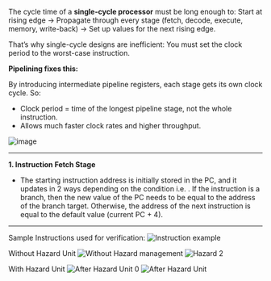 The cycle time of a **single-cycle processor** must be long enough to:
Start at rising edge → Propagate through every stage (fetch, decode, execute, memory, write-back) → Set up values for the next rising edge.

That’s why single-cycle designs are inefficient:
You must set the clock period to the worst-case instruction.

**Pipelining fixes this:**

By introducing intermediate pipeline registers, each stage gets its own clock cycle. So:
* Clock period = time of the longest pipeline stage, not the whole instruction.
* Allows much faster clock rates and higher throughput.

![image](https://github.com/user-attachments/assets/a12a7673-2452-4062-b729-1528d35f144e)
***
**1. Instruction Fetch Stage**
- The starting instruction address is initially stored in the PC, and it updates in 2 ways depending on the condition i.e. . If the instruction is a branch, then the new value of the PC needs to be equal to the address of the branch target. Otherwise, the address of the next instruction is equal to the default value
(current PC + 4).
 
***
Sample Instructions used for verification:
![Instruction example](https://github.com/user-attachments/assets/542e9900-86b8-49cf-98a6-2b20f6066d20)


Without Hazard Unit
![Without Hazard management](https://github.com/user-attachments/assets/a17b6c72-54d6-49d2-a5c6-5fcc43aab967)
![Hazard 2](https://github.com/user-attachments/assets/ed485505-0e81-49d4-8fc9-ca661633e74d)

With Hazard Unit
![After Hazard Unit 0](https://github.com/user-attachments/assets/c0b2ea2c-148b-499b-9fda-770a1cee6d49)
![After Hazard Unit](https://github.com/user-attachments/assets/7bf71478-f838-40df-9ff6-e2d1050f5156)
